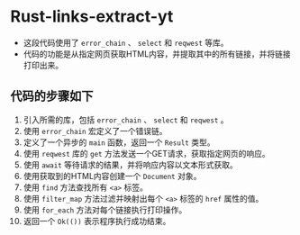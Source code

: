 # Rust-links-extract-yt

- 这段代码使用了 `error_chain` 、 `select` 和 `reqwest` 等库。
- 代码的功能是从指定网页获取HTML内容，并提取其中的所有链接，并将链接打印出来。

## 代码的步骤如下

1. 引入所需的库，包括 `error_chain` 、 `select` 和 `reqwest` 。
2. 使用 `error_chain` 宏定义了一个错误链。
3. 定义了一个异步的 `main` 函数，返回一个 `Result` 类型。
4. 使用 `reqwest` 库的 `get` 方法发送一个GET请求，获取指定网页的响应。
5. 使用 `await` 等待请求的结果，并将响应内容以文本形式获取。
6. 使用获取到的HTML内容创建一个 `Document` 对象。
7. 使用 `find` 方法查找所有 `<a>` 标签。
8. 使用 `filter_map` 方法过滤并映射出每个 `<a>` 标签的 `href` 属性的值。
9. 使用 `for_each` 方法对每个链接执行打印操作。
10. 返回一个 `Ok(())` 表示程序执行成功结束。
